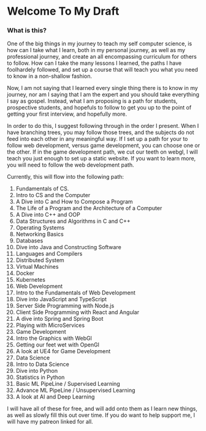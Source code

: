 # Welcome To My Draft

### What is this?

One of the big things in my journey to teach my self computer science, is how can I take what I learn, both in my personal journey, as well as my professional journey, and create an all encompassing curriculum for others to follow. How can I take the many lessons I learned, the paths I have foolhardely followed, and set up a course that will teach you what you need to know in a non-shallow fashion.

Now, I am not saying that I learned every single thing there is to know in my journey, nor am I saying that I am the expert and you should take everything I say as gospel. Instead, what I am proposing is a path for students, prospective students, and hopefuls to follow to get you up to the point of getting your first interview, and hopefully more.

In order to do this, I suggest following through in the order I present. When I have branching trees, you may follow those trees, and the subjects do not feed into each other in any meaningful way. If I set up a path for your to follow web development, versus game development, you can choose one or the other. If in the game development path, we cut our teeth on webgl, I will teach you just enough to set up a static website. If you want to learn more, you will need to follow the web development path.

Currently, this will flow into the following path:

1.  Fundamentals of CS.
  1. Intro to CS and the Computer
  2. A Dive into C and How to Compose a Program
  3. The Life of a Program and the Architecture of a Computer
  4. A Dive into C++ and OOP
  5. Data Structures and Algorithms in C and C++
  6. Operating Systems
  7. Networking Basics
  8. Databases
  9. Dive into Java and Constructing Software
  10. Languages and Compilers
  11. Distributed System
  12. Virtual Machines
  13. Docker
  14. Kubernetes
2.  Web Development
  1.  Intro to the Fundamentals of Web Development
  2.  Dive into JavaScript and TypeScript
  3.  Server Side Programming with Node.js
  4.  Client Side Programming with React and Angular
  5.  A dive into Spring and Spring Boot
  6.  Playing with MicroServices
3.  Game Development
  1.  Intro the Graphics with WebGl
  2.  Getting our feet wet with OpenGl
  3.  A look at UE4 for Game Development
4.  Data Science
  1.  Intro to Data Science
  2.  Dive into Python
  3.  Statistics in Python
  4.  Basic ML PipeLine / Supervised Learning
  5.  Advance ML PipeLine / Unsupervised Learning
  6.  A look at AI and Deep Learning

I will have all of these for free, and will add onto them as I learn new things, as well as slowly fill this out over time. If you do want to help support me, I will have my patreon linked for all.
